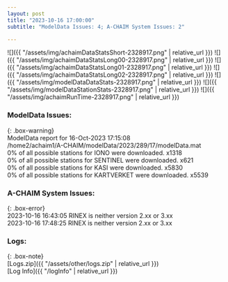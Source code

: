 ```yaml
---
layout: post
title: "2023-10-16 17:00:00"
subtitle: "ModelData Issues: 4; A-CHAIM System Issues: 2"

---
```


![]({{ "/assets/img/achaimDataStatsShort-2328917.png" | relative_url }})
![]({{ "/assets/img/achaimDataStatsLong00-2328917.png" | relative_url }})
![]({{ "/assets/img/achaimDataStatsLong01-2328917.png" | relative_url }})
![]({{ "/assets/img/achaimDataStatsLong02-2328917.png" | relative_url }})
![]({{ "/assets/img/modelDataDataStats-2328917.png" | relative_url }})
![]({{ "/assets/img/modelDataStationStats-2328917.png" | relative_url }})
![]({{ "/assets/img/achaimRunTime-2328917.png" | relative_url }})


### ModelData Issues:  
  
{: .box-warning}  
 ModelData report for 16-Oct-2023 17:15:08   
 /home2/achaim1/A-CHAIM/modelData/2023/289/17/modelData.mat   
 0% of all possible stations for IONO were downloaded. x1318   
 0% of all possible stations for SENTINEL were downloaded. x621   
 0% of all possible stations for KASI were downloaded. x5830   
 0% of all possible stations for KARTVERKET were downloaded. x5539   
  
### A-CHAIM System Issues:  
  
{: .box-error}  
2023-10-16 16:43:05 RINEX is neither version 2.xx or 3.xx  
2023-10-16 17:48:25 RINEX is neither version 2.xx or 3.xx  

### Logs:  
  
{: .box-note}  
[Logs.zip]({{ "/assets/other/logs.zip" | relative_url }})  
[Log Info]({{ "/logInfo" | relative_url }})  
